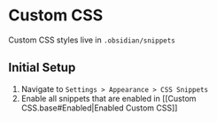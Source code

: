 # Custom CSS

Custom CSS styles live in `.obsidian/snippets`

## Initial Setup

1. Navigate to `Settings > Appearance > CSS Snippets`
2. Enable all snippets that are enabled in [[Custom CSS.base#Enabled|Enabled Custom CSS]]

